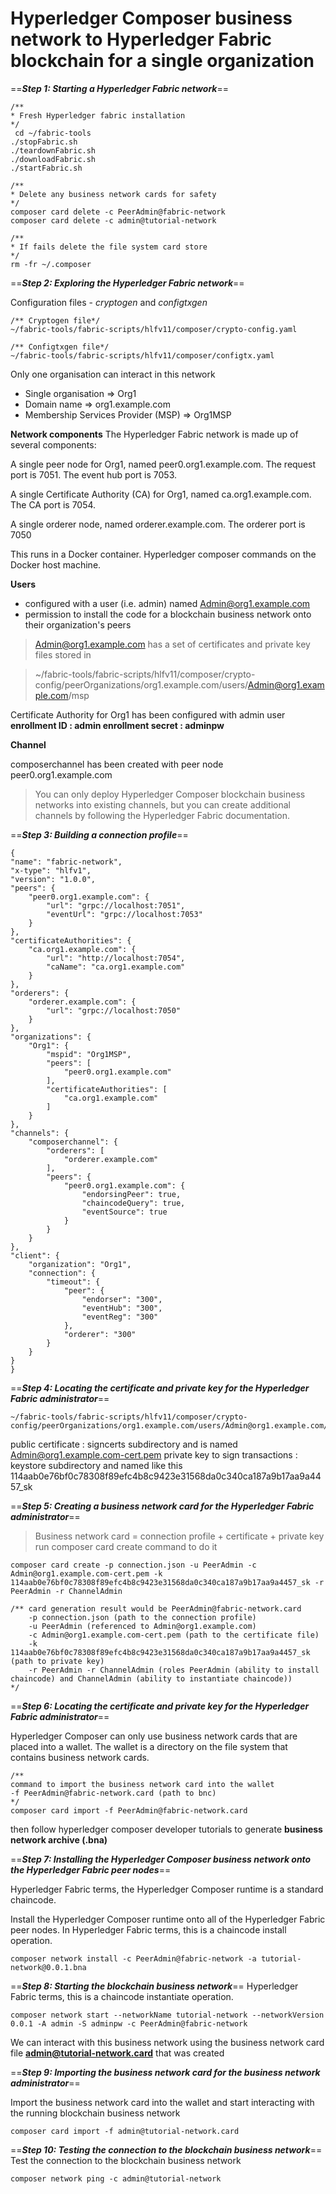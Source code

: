 
Hyperledger Composer business network to Hyperledger Fabric blockchain  for a single organization
==
==***Step 1: Starting a Hyperledger Fabric network***==

	/**
	* Fresh Hyperledger fabric installation
	*/
	 cd ~/fabric-tools 
	./stopFabric.sh 
	./teardownFabric.sh 
	./downloadFabric.sh 
	./startFabric.sh
	
	/**
	* Delete any business network cards for safety
	*/
	composer card delete -c PeerAdmin@fabric-network
	composer card delete -c admin@tutorial-network
	
	/**
	* If fails delete the file system card store
	*/
	rm -fr ~/.composer
	

==***Step 2: Exploring the Hyperledger Fabric network***==	

Configuration files - *cryptogen* and *configtxgen*

	/** Cryptogen file*/ 
	~/fabric-tools/fabric-scripts/hlfv11/composer/crypto-config.yaml
	
	/** Configtxgen file*/
	~/fabric-tools/fabric-scripts/hlfv11/composer/configtx.yaml


Only one organisation can interact in this network
 
-  Single organisation => Org1
- Domain name => org1.example.com
- Membership Services Provider (MSP) => Org1MSP


**Network components**
The Hyperledger Fabric network is made up of several components:

A single peer node for Org1, named peer0.org1.example.com.
The request port is 7051.
The event hub port is 7053.

A single Certificate Authority (CA) for Org1, named ca.org1.example.com.
The CA port is 7054.

A single orderer node, named orderer.example.com.
The orderer port is 7050 

This runs in a Docker container. Hyperledger composer commands on the Docker host machine.

**Users**
- configured with a user (i.e. admin) named Admin@org1.example.com
- permission to install the code for a blockchain business network onto their organization's peers

> Admin@org1.example.com has a set of certificates and private key files stored in 

>~/fabric-tools/fabric-scripts/hlfv11/composer/crypto-config/peerOrganizations/org1.example.com/users/Admin@org1.example.com/msp

Certificate Authority for Org1 has been configured with admin user
**enrollment ID : admin
enrollment secret : adminpw**

	
**Channel**

composerchannel has been created with peer node peer0.org1.example.com

>You can only deploy Hyperledger Composer blockchain business networks into existing channels, but you can create additional channels by following the Hyperledger Fabric documentation.
>

==***Step 3: Building a connection profile***==


	{
    "name": "fabric-network",
    "x-type": "hlfv1",
    "version": "1.0.0",
    "peers": {
        "peer0.org1.example.com": {
            "url": "grpc://localhost:7051",
            "eventUrl": "grpc://localhost:7053"
        }
    },
    "certificateAuthorities": {
        "ca.org1.example.com": {
            "url": "http://localhost:7054",
            "caName": "ca.org1.example.com"
        }
    },
    "orderers": {
        "orderer.example.com": {
            "url": "grpc://localhost:7050"
        }
    },
    "organizations": {
        "Org1": {
            "mspid": "Org1MSP",
            "peers": [
                "peer0.org1.example.com"
            ],
            "certificateAuthorities": [
                "ca.org1.example.com"
            ]
        }
    },
    "channels": {
        "composerchannel": {
            "orderers": [
                "orderer.example.com"
            ],
            "peers": {
                "peer0.org1.example.com": {
                    "endorsingPeer": true,
                    "chaincodeQuery": true,
                    "eventSource": true
                }
            }
        }
    },
    "client": {
        "organization": "Org1",
        "connection": {
            "timeout": {
                "peer": {
                    "endorser": "300",
                    "eventHub": "300",
                    "eventReg": "300"
                },
                "orderer": "300"
            }
        }
    }
    }
    
    
==***Step 4: Locating the certificate and private key for the Hyperledger Fabric administrator***==


	~/fabric-tools/fabric-scripts/hlfv11/composer/crypto-config/peerOrganizations/org1.example.com/users/Admin@org1.example.com/msp

 
 public certificate :  signcerts subdirectory and is named Admin@org1.example.com-cert.pem
 private key to sign transactions : keystore subdirectory and named like this 114aab0e76bf0c78308f89efc4b8c9423e31568da0c340ca187a9b17aa9a4457_sk
 
 ==***Step 5: Creating a business network card for the Hyperledger Fabric administrator***==	

>Business network card = connection profile + certificate + private key
> run composer card create command to do it

	composer card create -p connection.json -u PeerAdmin -c Admin@org1.example.com-cert.pem -k 114aab0e76bf0c78308f89efc4b8c9423e31568da0c340ca187a9b17aa9a4457_sk -r PeerAdmin -r ChannelAdmin
	
	/** card generation result would be PeerAdmin@fabric-network.card 
		-p connection.json (path to the connection profile)
		-u PeerAdmin (referenced to Admin@org1.example.com)
		-c Admin@org1.example.com-cert.pem (path to the certificate file)
		-k 114aab0e76bf0c78308f89efc4b8c9423e31568da0c340ca187a9b17aa9a4457_sk (path to private key)
		-r PeerAdmin -r ChannelAdmin (roles PeerAdmin (ability to install chaincode) and ChannelAdmin (ability to instantiate chaincode))		
	*/
	
	  
==***Step 6: Locating the certificate and private key for the Hyperledger Fabric administrator***==

Hyperledger Composer can only use business network cards that are placed into a wallet. The wallet is a directory on the file system that contains business network cards.

	/**
	command to import the business network card into the wallet
	-f PeerAdmin@fabric-network.card (path to bnc)
	*/
	composer card import -f PeerAdmin@fabric-network.card 
	
then follow hyperledger composer developer tutorials to generate **business network archive (.bna)**

  
==***Step 7: Installing the Hyperledger Composer business network onto the Hyperledger Fabric peer nodes***==

Hyperledger Fabric terms, the Hyperledger Composer runtime is a standard chaincode.

Install the Hyperledger Composer runtime onto all of the Hyperledger Fabric peer nodes. In Hyperledger Fabric terms, this is a chaincode install operation.

	composer network install -c PeerAdmin@fabric-network -a tutorial-network@0.0.1.bna

==***Step 8: Starting the blockchain business network***==
Hyperledger Fabric terms, this is a chaincode instantiate operation.

	composer network start --networkName tutorial-network --networkVersion 0.0.1 -A admin -S adminpw -c PeerAdmin@fabric-network
	
	
We can interact with this business network using the business network card file **admin@tutorial-network.card** that was created

==***Step 9: Importing the business network card for the business network administrator***==

Import the business network card into the wallet and start interacting with the running blockchain business network

	composer card import -f admin@tutorial-network.card

==***Step 10: Testing the connection to the blockchain business network***==
Test the connection to the blockchain business network

	composer network ping -c admin@tutorial-network
